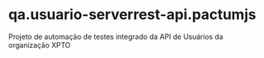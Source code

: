 # qa.usuario-serverrest-api.pactumjs
Projeto de automação de testes integrado da API de Usuários da organização XPTO
